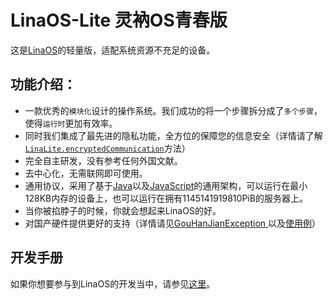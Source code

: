 # LinaOS-Lite 灵衲OS青春版
这是[LinaOS](https://github.com/StickTech/LinaOS)的轻量版，适配系统资源不充足的设备。
## 功能介绍：
- 一款优秀的`模块化`设计的操作系统。我们成功的将一个步骤拆分成了`多个步骤`，使得`运行时`更加有效率。
- 同时我们集成了最先进的隐私功能，全方位的保障您的信息安全（详情请了解[`LinaLite.encryptedCommunication`](https://github.com/StickTech/LinaOS-Lite/blob/main/LinaLite.java#L531)方法）
- 完全自主研发，没有参考任何外国文献。
- 去中心化，无需联网即可使用。
- 通用协议，采用了基于[Java](https://github.com/StickTech/LinaOS-Lite/blob/main/LinaLite.java)以及[JavaScript](https://github.com/StickTech/LinaOS-Lite/blob/main/LinaLite.js)的通用架构，可以运行在最小128KB内存的设备上，也可以运行在拥有1145141919810PiB的服务器上。
- 当你被掐脖子的时候，你就会想起来LinaOS的好。
- 对国产硬件提供更好的支持（详情请见[GouHanJianException ](https://github.com/StickTech/LinaOS-Lite/blob/main/LinaLite.java#L545)以及[使用例](https://github.com/StickTech/LinaOS-Lite/blob/259590e5857d6d1f742b86dc25a7f5b23e8f9b33/LinaLite.java#L75)）
## 开发手册
如果你想要参与到LinaOS的开发当中，请参见[这里](https://github.com/StickTech/LinaOS-Lite/blob/main/DevelopmentGuide.MD)。
